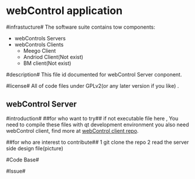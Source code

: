 webControl application
======================
#infrastucture#
The software suite contains tow components:
* webControls Servers
* webControls Clients
    + Meego Client
	+ Andriod Client(Not exist)
	+ BM client(Not exist)

#description#
This file id documented for webControl Server conponent.

#license#
All of code files under GPLv2(or any later version if you like) .


webControl Server
----------------------
#introduction#
##for who want to try##
if not executable file here , You need to compile these files  with qt development environment 
you also need webControl client, find more at [webControl client repo](https://github.com/liyougeng).    

##for who are interest to contribute##
1 git clone the repo
2 read the server side design file(picture) 

#Code Base#

#Issue#